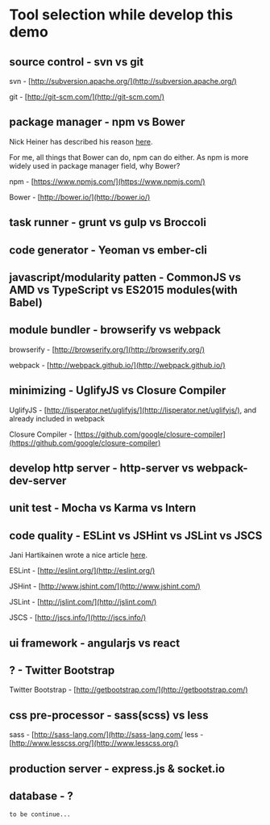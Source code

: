 # Tool selection while develop this demo


## source control - svn vs git
svn - [http://subversion.apache.org/](http://subversion.apache.org/)

git - [http://git-scm.com/](http://git-scm.com/)

## package manager - npm vs Bower
Nick Heiner has described his reason 
[here](https://medium.com/@nickheiner/why-my-team-uses-npm-instead-of-bower-eecfe1b9afcb).

For me, all things that Bower can do, npm can do either. As npm is more 
widely used in package manager field, why Bower?

npm - [https://www.npmjs.com/](https://www.npmjs.com/)

Bower - [http://bower.io/](http://bower.io/) 

## task runner - grunt vs gulp vs Broccoli

## code generator - Yeoman vs ember-cli

## javascript/modularity patten - CommonJS vs AMD vs TypeScript vs ES2015 modules(with Babel)

## module bundler - browserify vs webpack
browserify - [http://browserify.org/](http://browserify.org/)

webpack - [http://webpack.github.io/](http://webpack.github.io/)

## minimizing - UglifyJS vs Closure Compiler
UglifyJS - [http://lisperator.net/uglifyjs/](http://lisperator.net/uglifyjs/), and already included in webpack

Closure Compiler - [https://github.com/google/closure-compiler](https://github.com/google/closure-compiler)

## develop http server - http-server vs webpack-dev-server

## unit test - Mocha vs Karma vs Intern

## code quality - ESLint vs JSHint vs JSLint vs JSCS
Jani Hartikainen wrote a nice article 
[here](http://www.sitepoint.com/comparison-javascript-linting-tools/).

ESLint - [http://eslint.org/](http://eslint.org/)

JSHint - [http://www.jshint.com/](http://www.jshint.com/)

JSLint - [http://jslint.com/](http://jslint.com/)

JSCS - [http://jscs.info/](http://jscs.info/)

## ui framework - angularjs vs react

## ? - Twitter Bootstrap
Twitter Bootstrap - [http://getbootstrap.com/](http://getbootstrap.com/)

## css pre-processor - sass(scss) vs less
sass - [http://sass-lang.com/](http://sass-lang.com/
less - [http://www.lesscss.org/](http://www.lesscss.org/)


## production server - express.js & socket.io

## database - ?


```
to be continue...
```